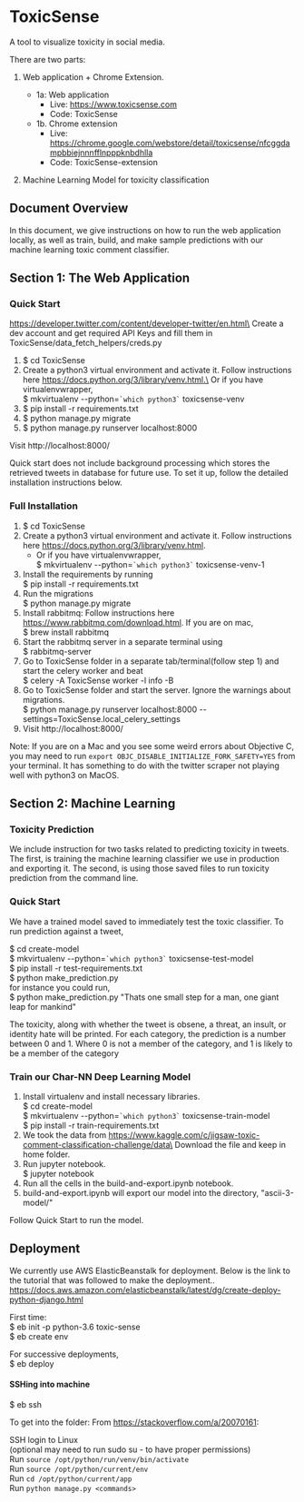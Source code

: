 # ToxicSense

A tool to visualize toxicity in social media.

There are two parts:
1. Web application + Chrome Extension.
    * 1a: Web application
        + Live: https://www.toxicsense.com
        + Code: ToxicSense
    * 1b. Chrome extension
        + Live: https://chrome.google.com/webstore/detail/toxicsense/nfcggdampbbiejnnnfflnpppknbdhlla
        + Code: ToxicSense-extension

2. Machine Learning Model for toxicity classification


## Document Overview
In this document, we give instructions on how to run the web application locally, as well as train, build, and make sample predictions with our machine learning toxic comment classifier.

## Section 1: The Web Application

### Quick Start

https://developer.twitter.com/content/developer-twitter/en.html\
Create a dev account and get required API Keys and fill them in ToxicSense/data_fetch_helpers/creds.py

1. $ cd ToxicSense
2. Create a python3 virtual environment and activate it. Follow instructions here https://docs.python.org/3/library/venv.html.\
Or if you have virtualenvwrapper,\
$ mkvirtualenv --python=`` `which python3` `` toxicsense-venv
3. $ pip install -r requirements.txt
4. $ python manage.py migrate
5. $ python manage.py runserver localhost:8000

Visit http://localhost:8000/

Quick start does not include background processing which stores the retrieved tweets in database for future use.
To set it up, follow the detailed installation instructions below.

### Full Installation

1. $ cd ToxicSense
2. Create a python3 virtual environment and activate it. Follow instructions here https://docs.python.org/3/library/venv.html.
    - Or if you have virtualenvwrapper,<br/>
    $ mkvirtualenv --python=`` `which python3` `` toxicsense-venv-1
3. Install the requirements by running\
    $ pip install -r requirements.txt
4. Run the migrations\
    $ python manage.py migrate
5. Install rabbitmq: Follow instructions here https://www.rabbitmq.com/download.html.
    If you are on mac,\
    $ brew install rabbitmq
6. Start the rabbitmq server in a separate terminal using\
    $ rabbitmq-server
7. Go to ToxicSense folder in a separate tab/terminal(follow step 1) and start the celery worker and beat\
    $ celery -A ToxicSense worker -l info -B
8. Go to ToxicSense folder and start the server. Ignore the warnings about migrations.\
    $ python manage.py runserver localhost:8000 --settings=ToxicSense.local_celery_settings
9. Visit http://localhost:8000/

Note: If you are on a Mac and you see some weird errors about Objective C, you may need to run `export OBJC_DISABLE_INITIALIZE_FORK_SAFETY=YES` from your terminal. It has something to do with the twitter scraper not playing well with python3 on MacOS.

## Section 2: Machine Learning

### Toxicity Prediction
We include instruction for two tasks related to predicting toxicity in tweets. The first, is training the machine learning classifier we use in production and exporting it.
The second, is using those saved files to run toxicity prediction from the command line.

### Quick Start

We have a trained model saved to immediately test the toxic classifier. 
To run prediction against a tweet,

$ cd create-model\
$ mkvirtualenv --python=`` `which python3` `` toxicsense-test-model\
$ pip install -r test-requirements.txt\
$ python make_prediction.py <tweet>\
for instance you could run,\
$ python make_prediction.py "Thats one small step for a man, one giant leap for mankind"

The toxicity, along with whether the tweet is obsene, a threat, an insult, or identity hate  will be printed. 
For each category, the prediction is a number between 0 and 1. Where 0 is not a member of the category, and 1 is likely to be a member of the category


### Train our Char-NN Deep Learning Model

1. Install virtualenv and install necessary libraries.\
    $ cd create-model\
    $ mkvirtualenv --python=`` `which python3` `` toxicsense-train-model\
    $ pip install -r train-requirements.txt
2. We took the data from https://www.kaggle.com/c/jigsaw-toxic-comment-classification-challenge/data\
    Download the file and keep in home folder.
3. Run jupyter notebook.\
    $ jupyter notebook
4. Run all the cells in the build-and-export.ipynb notebook.
5. build-and-export.ipynb will export our model into the directory, "ascii-3-model/"

Follow Quick Start to run the model.


## Deployment

We currently use AWS ElasticBeanstalk for deployment.
Below is the link to the tutorial that was followed to make the deployment..
https://docs.aws.amazon.com/elasticbeanstalk/latest/dg/create-deploy-python-django.html


First time:\
$ eb init -p python-3.6 toxic-sense\
$ eb create env

For successive deployments,\
$ eb deploy

#### SSHing into machine

$ eb ssh 

To get into the folder:
From https://stackoverflow.com/a/20070161:

SSH login to Linux\
(optional may need to run sudo su - to have proper permissions)\
Run `source /opt/python/run/venv/bin/activate`\
Run `source /opt/python/current/env`\
Run `cd /opt/python/current/app`\
Run `python manage.py <commands>`
